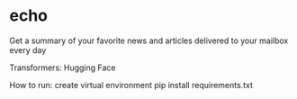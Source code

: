 # echo
Get a summary of your favorite news and articles delivered to your mailbox every day

Transformers:
Hugging Face

How to run:
create virtual environment
pip install requirements.txt